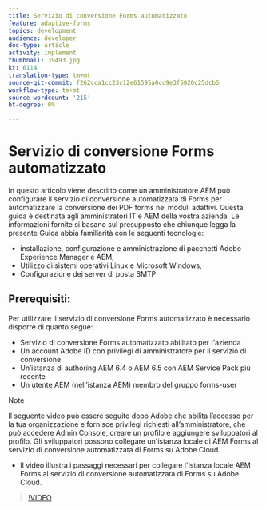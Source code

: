 ```yaml
---
title: Servizio di conversione Forms automatizzato
feature: adaptive-forms
topics: development
audience: developer
doc-type: article
activity: implement
thumbnail: 39493.jpg
kt: 6114
translation-type: tm+mt
source-git-commit: f262cca1cc23c12e61595a0cc9e3f5020c25dcb5
workflow-type: tm+mt
source-wordcount: '215'
ht-degree: 0%

---
```


# Servizio di conversione Forms automatizzato

In questo articolo viene descritto come un amministratore AEM può configurare il servizio di conversione automatizzata di Forms per automatizzare la conversione dei PDF forms nei moduli adattivi. Questa guida è destinata agli amministratori IT e AEM della vostra azienda. Le informazioni fornite si basano sul presupposto che chiunque legga la presente Guida abbia familiarità con le seguenti tecnologie:

* installazione, configurazione e amministrazione di pacchetti Adobe Experience Manager e AEM,
* Utilizzo di sistemi operativi Linux e Microsoft Windows,
* Configurazione dei server di posta SMTP

## Prerequisiti:

Per utilizzare il servizio di conversione Forms automatizzato è necessario disporre di quanto segue:

* Servizio di conversione Forms automatizzato abilitato per l&#39;azienda
* Un account Adobe ID  con privilegi di amministratore per il servizio di conversione
* Un’istanza di authoring AEM 6.4 o AEM 6.5 con AEM Service Pack più recente
* Un utente AEM (nell’istanza AEM) membro del gruppo forms-user

>[!NOTE]
>Il seguente video può essere seguito dopo  Adobe che abilita l’accesso per la tua organizzazione e fornisce privilegi richiesti all’amministratore, che può accedere  Admin Console, creare un profilo e aggiungere sviluppatori al profilo. Gli sviluppatori possono collegare un&#39;istanza locale di  AEM Forms al servizio di conversione automatizzata di Forms su  Adobe Cloud.

* Il video illustra i passaggi necessari per collegare l&#39;istanza locale  AEM Forms al servizio di conversione automatizzata di Forms su  Adobe Cloud.

>[!VIDEO](https://video.tv.adobe.com/v/39493/?quality=9&learn=on)

